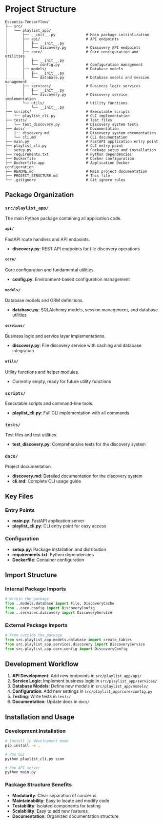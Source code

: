 # Project Structure

```
Essentia-Tensorflow/
├── src/
│   └── playlist_app/
│       ├── __init__.py              # Main package initialization
│       ├── api/                     # API endpoints
│       │   ├── __init__.py
│       │   └── discovery.py         # Discovery API endpoints
│       ├── core/                    # Core configuration and utilities
│       │   ├── __init__.py
│       │   └── config.py            # Configuration management
│       ├── models/                  # Database models
│       │   ├── __init__.py
│       │   └── database.py          # Database models and session management
│       ├── services/                # Business logic services
│       │   ├── __init__.py
│       │   └── discovery.py         # Discovery service implementation
│       └── utils/                   # Utility functions
│           └── __init__.py
├── scripts/                         # Executable scripts
│   └── playlist_cli.py              # CLI implementation
├── tests/                           # Test files
│   └── test_discovery.py            # Discovery system tests
├── docs/                            # Documentation
│   ├── discovery.md                 # Discovery system documentation
│   └── cli.md                       # CLI documentation
├── main.py                          # FastAPI application entry point
├── playlist_cli.py                  # CLI entry point
├── setup.py                         # Package setup and installation
├── requirements.txt                 # Python dependencies
├── Dockerfile                       # Docker configuration
├── Dockerfile.app                   # Application Docker configuration
├── README.md                        # Main project documentation
├── PROJECT_STRUCTURE.md             # This file
└── .gitignore                       # Git ignore rules
```

## Package Organization

### `src/playlist_app/`
The main Python package containing all application code.

#### `api/`
FastAPI route handlers and API endpoints.
- **discovery.py**: REST API endpoints for file discovery operations

#### `core/`
Core configuration and fundamental utilities.
- **config.py**: Environment-based configuration management

#### `models/`
Database models and ORM definitions.
- **database.py**: SQLAlchemy models, session management, and database utilities

#### `services/`
Business logic and service layer implementations.
- **discovery.py**: File discovery service with caching and database integration

#### `utils/`
Utility functions and helper modules.
- Currently empty, ready for future utility functions

### `scripts/`
Executable scripts and command-line tools.
- **playlist_cli.py**: Full CLI implementation with all commands

### `tests/`
Test files and test utilities.
- **test_discovery.py**: Comprehensive tests for the discovery system

### `docs/`
Project documentation.
- **discovery.md**: Detailed documentation for the discovery system
- **cli.md**: Complete CLI usage guide

## Key Files

### Entry Points
- **main.py**: FastAPI application server
- **playlist_cli.py**: CLI entry point for easy access

### Configuration
- **setup.py**: Package installation and distribution
- **requirements.txt**: Python dependencies
- **Dockerfile**: Container configuration

## Import Structure

### Internal Package Imports
```python
# Within the package
from ..models.database import File, DiscoveryCache
from ..core.config import DiscoveryConfig
from ..services.discovery import DiscoveryService
```

### External Package Imports
```python
# From outside the package
from src.playlist_app.models.database import create_tables
from src.playlist_app.services.discovery import DiscoveryService
from src.playlist_app.core.config import DiscoveryConfig
```

## Development Workflow

1. **API Development**: Add new endpoints in `src/playlist_app/api/`
2. **Service Logic**: Implement business logic in `src/playlist_app/services/`
3. **Database Models**: Define new models in `src/playlist_app/models/`
4. **Configuration**: Add new settings in `src/playlist_app/core/config.py`
5. **Testing**: Write tests in `tests/`
6. **Documentation**: Update docs in `docs/`

## Installation and Usage

### Development Installation
```bash
# Install in development mode
pip install -e .

# Run CLI
python playlist_cli.py scan

# Run API server
python main.py
```

### Package Structure Benefits
- **Modularity**: Clear separation of concerns
- **Maintainability**: Easy to locate and modify code
- **Testability**: Isolated components for testing
- **Scalability**: Easy to add new features
- **Documentation**: Organized documentation structure
